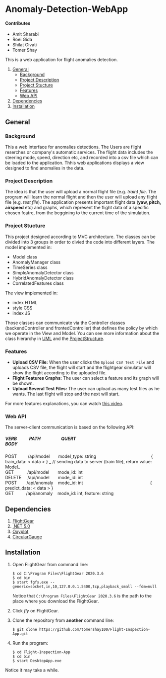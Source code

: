 # Anomaly-Detection-WebApp

#### Contributes
* Amit Sharabi
* Roei Gida
* Shilat Givati
* Tomer Shay

This is a web application for flight anomalies detection.

1. [General](#General)
    - [Background](#background)
    - [Project Description](https://github.com/tomershay100/Anomaly-Detection-WebApp/blob/main/README.md#project-description)
    - [Project Stucture](https://github.com/tomershay100/Anomaly-Detection-WebApp/blob/main/README.md#project-stucture)
    - [Features](https://github.com/tomershay100/Anomaly-Detection-WebApp/blob/main/README.md#features)
    - [Web API]()
2. [Dependencies](#dependencies)  
3. [Installation](#installation)

## General
### Background
This a web interface for anomalies detections. The Users are flight reserches or company's automatic services.
The flight data includes the steering mode, speed, direction etc, and recorded into a csv file which can be loaded to the application.
Thhis web applications displays a view designed to find anomalies in the data.

### Project Description
The idea is that the user will upload a normal flight file (e.g. _train) file_. The program will learn the normal flight and then the user will upload any flight file (e.g. _test file_). The application presents important flight data (**yaw, pitch, airspeed** etc) and graphs, which represent the flight data of a specific chosen featre, from the beggining to the current time of the simulation. 

### Project Stucture
This project designed according to MVC architecture. The classes can be divided into 3 groups in order to divied the code into different layers.
The model implemented in:
* Model class
* AnomalyManager class
* TimeSeries class
* SimpleAnomalyDetector class
* HybridAnomalyDetector class
* CorrelatedFeatures class

The view implemented in:
* index HTML
* style CSS
* index JS


Those classes can communicate via the Controller classes (backendController and frontedController) that defines the policy by which we operate in the View and Model.
You can see more information about the class hierarchy in [UML](https://github.com/tomershay100/Anomaly-Detection-WebApp/blob/main/UML%20Diagram.pdf) and the [ProjectStructure]().

### Features
* **Upload CSV File:** When the user clicks the ```Upload CSV Test File```  and uploads CSV file, the flight will start and the flightgear simulator will show the flight according to the uploaded file. 
* **Flight Features Graphs:** The user can select a feature and its graph will be shown.
* **Upload Several Test Files:** The user can upload as many test files as he wants. The last flight will stop and the next will start.

For more features explanations, you can watch [this video](https://youtu.be/A17zRwg9bI0).

### Web API
The server-client communication is based on the following API:
##### VERB &nbsp;&nbsp;&nbsp;&nbsp;&nbsp;&nbsp;&nbsp;&nbsp;&nbsp;&nbsp; PATH &nbsp;&nbsp;&nbsp;&nbsp;&nbsp;&nbsp;&nbsp;&nbsp;&nbsp;&nbsp;&nbsp;&nbsp;&nbsp;&nbsp;&nbsp;&nbsp;&nbsp;&nbsp; QUERT &nbsp;&nbsp;&nbsp;&nbsp;&nbsp;&nbsp;&nbsp;&nbsp;&nbsp;&nbsp;&nbsp;&nbsp;&nbsp;&nbsp;&nbsp;&nbsp;&nbsp;&nbsp;&nbsp;&nbsp;&nbsp;&nbsp;&nbsp;&nbsp;&nbsp;&nbsp;&nbsp;&nbsp;&nbsp;&nbsp;&nbsp;&nbsp;&nbsp;&nbsp;&nbsp;&nbsp;&nbsp;&nbsp;&nbsp;&nbsp;&nbsp;&nbsp;&nbsp;&nbsp;&nbsp;&nbsp;&nbsp;&nbsp;&nbsp;&nbsp;&nbsp;&nbsp;&nbsp;&nbsp;&nbsp;&nbsp;&nbsp;&nbsp;&nbsp;&nbsp;&nbsp;&nbsp;&nbsp;&nbsp;&nbsp;&nbsp;&nbsp;&nbsp;&nbsp;&nbsp;&nbsp;&nbsp; BODY
   POST &nbsp;&nbsp;&nbsp;&nbsp;&nbsp;&nbsp;&nbsp; /api/model &nbsp;&nbsp;&nbsp;&nbsp;&nbsp; model_type: string &nbsp;&nbsp;&nbsp;&nbsp;&nbsp;&nbsp;&nbsp;&nbsp;&nbsp;&nbsp;&nbsp;&nbsp;&nbsp;&nbsp;&nbsp;&nbsp;&nbsp;&nbsp;&nbsp;&nbsp;&nbsp;&nbsp;&nbsp;&nbsp;&nbsp;&nbsp;&nbsp;&nbsp;&nbsp;&nbsp;&nbsp;&nbsp;&nbsp;&nbsp;&nbsp;&nbsp;&nbsp;&nbsp;&nbsp;&nbsp;&nbsp;&nbsp;&nbsp;&nbsp;{ train_data: < data > } _ // sending data to server (train file), return value: Model_</br>
   GET &nbsp;&nbsp;&nbsp;&nbsp;&nbsp;&nbsp;&nbsp;&nbsp;&nbsp; /api/model &nbsp;&nbsp;&nbsp;&nbsp;&nbsp; mode_id: int </br>
   DELETE  &nbsp;&nbsp;&nbsp; /api/model &nbsp;&nbsp;&nbsp;&nbsp;&nbsp; mode_id: int </br>
   POST &nbsp;&nbsp;&nbsp;&nbsp;&nbsp;&nbsp; /api/anomaly &nbsp;&nbsp; mode_id: int &nbsp;&nbsp;&nbsp;&nbsp;&nbsp;&nbsp;&nbsp;&nbsp;&nbsp;&nbsp;&nbsp;&nbsp;&nbsp;&nbsp;&nbsp;&nbsp;&nbsp;&nbsp;&nbsp;&nbsp;&nbsp;&nbsp;&nbsp;&nbsp;&nbsp;&nbsp;&nbsp;&nbsp;&nbsp;&nbsp;&nbsp;&nbsp;&nbsp;&nbsp;&nbsp;&nbsp;&nbsp;&nbsp;&nbsp;&nbsp;&nbsp;&nbsp;&nbsp;&nbsp;&nbsp;&nbsp;&nbsp;&nbsp;&nbsp;&nbsp;&nbsp;&nbsp;&nbsp; { predict_data: < data > }</br>
   GET &nbsp;&nbsp;&nbsp;&nbsp;&nbsp;&nbsp;&nbsp;&nbsp; /api/anomaly &nbsp;&nbsp; mode_id: int, feature: string </br>
   
## Dependencies
1. [FlightGear](https://www.flightgear.org/download/)
2. [.NET 5.0](https://dotnet.microsoft.com/download/dotnet-framework/net48)
3. [Oxyplot](https://www.nuget.org/packages/OxyPlot.Wpf/2.1.0-Preview1)
4. [CircularGauge](https://www.nuget.org/packages/CircularGauge)

## Installation 
1. Open FlightGear from command line:
     ```
    $ cd C:\Program Files\FlightGear 2020.3.6
    $ cd bin
    $ start fgfs.exe --generic=socket,in,10,127.0.0.1,5400,tcp,playback_small --fdm=null
    ```
    Notice that ```C:\Program Files\FlightGear 2020.3.6``` is the path to the place where you download the FlightGear.

2. Click _fly_ on FlightGear.
    
3. Clone the repository from **another** command line:  
    ```
    $ git clone https://github.com/tomershay100/Flight-Inspection-App.git
    ```
4. Run the program: 
     ```
    $ cd Flight-Inspection-App
    $ cd bin
    $ start DesktopApp.exe
    ```
Notice it may take a while.
